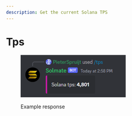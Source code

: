 ```yaml
---
description: Get the current Solana TPS
---
```


# Tps

<figure><img src="../.gitbook/assets/image (8).png" alt=""><figcaption><p>Example response</p></figcaption></figure>
